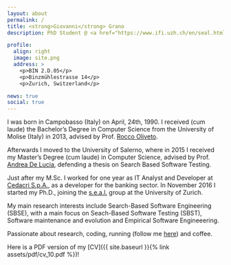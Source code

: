 ```yaml
---
layout: about
permalink: /
title: <strong>Giovanni</strong> Grano
description: PhD Student @ <a href="https://www.ifi.uzh.ch/en/seal.html">s.e.a.l.</a>. University of Zurich. Department of Informatics

profile:
  align: right
  image: site.png
  address: >
    <p>BIN 2.D.05</p>
    <p>Binzmühlestrasse 14</p>
    <p>Zurich, Switzerland</p>

news: true
social: true
---
```


I was born in Campobasso (Italy) on April, 24th, 1990. I received (cum laude) the Bachelor’s Degree in Computer Science from the University of Molise (Italy) in 2013, advised by Prof. [Rocco Oliveto](https://dibt.unimol.it/staff/oliveto/).

Afterwards I moved to the University of Salerno, where in 2015 I received my Master’s Degree (cum laude) in Computer Science, advised by Prof. [Andrea De Lucia](http://docenti.unisa.it/003241/home), defending a thesis on Search Based Software Testing.

Just after my M.Sc. I worked for one year as IT Analyst and Developer at [Cedacri S.p.A.](http://www.cedacri.it/cedacri/en/index.html), as a developer for the banking sector. In November 2016 I started my Ph.D., joining the [s.e.a.l.](https://www.ifi.uzh.ch/en/seal.html) group at the University of Zurich.

My main research interests include Search-Based Software Engineering (SBSE), with a main focus on Seach-Based Software Testing (SBST), Software maintenance and evolution and Empirical Software Engineeering.

Passionate about research, coding, running (follow me [here](https://www.strava.com/athletes/20803711)) and coffee. 

Here is a PDF version of my [CV]({{ site.baseurl }}{% link assets/pdf/cv_10.pdf %})!